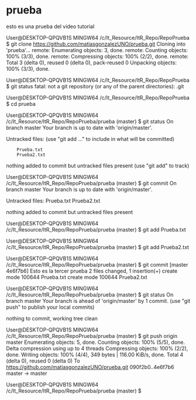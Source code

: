 # prueba
esto es una prueba del video tutorial


User@DESKTOP-QPQVB1S MINGW64 /c/It_Resource/ItR_Repo/RepoPrueba
$ git clone https://github.com/matiasgonzalezUNO/prueba.git
Cloning into 'prueba'...
remote: Enumerating objects: 3, done.
remote: Counting objects: 100% (3/3), done.
remote: Compressing objects: 100% (2/2), done.
remote: Total 3 (delta 0), reused 0 (delta 0), pack-reused 0
Unpacking objects: 100% (3/3), done.

User@DESKTOP-QPQVB1S MINGW64 /c/It_Resource/ItR_Repo/RepoPrueba
$ git status
fatal: not a git repository (or any of the parent directories): .git

User@DESKTOP-QPQVB1S MINGW64 /c/It_Resource/ItR_Repo/RepoPrueba
$ cd prueba

User@DESKTOP-QPQVB1S MINGW64 /c/It_Resource/ItR_Repo/RepoPrueba/prueba (master)
$ git status
On branch master
Your branch is up to date with 'origin/master'.

Untracked files:
  (use "git add <file>..." to include in what will be committed)

        Prueba.txt
        Prueba2.txt

nothing added to commit but untracked files present (use "git add" to track)

User@DESKTOP-QPQVB1S MINGW64 /c/It_Resource/ItR_Repo/RepoPrueba/prueba (master)
$ git commit
On branch master
Your branch is up to date with 'origin/master'.

Untracked files:
        Prueba.txt
        Prueba2.txt

nothing added to commit but untracked files present

User@DESKTOP-QPQVB1S MINGW64 /c/It_Resource/ItR_Repo/RepoPrueba/prueba (master)
$ git add Prueba.txt

User@DESKTOP-QPQVB1S MINGW64 /c/It_Resource/ItR_Repo/RepoPrueba/prueba (master)
$ git add Prueba2.txt

User@DESKTOP-QPQVB1S MINGW64 /c/It_Resource/ItR_Repo/RepoPrueba/prueba (master)
$ git commit
[master 4e6f7b6] Esto es la tercer prueba
 2 files changed, 1 insertion(+)
 create mode 100644 Prueba.txt
 create mode 100644 Prueba2.txt

User@DESKTOP-QPQVB1S MINGW64 /c/It_Resource/ItR_Repo/RepoPrueba/prueba (master)
$ git status
On branch master
Your branch is ahead of 'origin/master' by 1 commit.
  (use "git push" to publish your local commits)

nothing to commit, working tree clean

User@DESKTOP-QPQVB1S MINGW64 /c/It_Resource/ItR_Repo/RepoPrueba/prueba (master)
$ git push origin master
Enumerating objects: 5, done.
Counting objects: 100% (5/5), done.
Delta compression using up to 4 threads
Compressing objects: 100% (2/2), done.
Writing objects: 100% (4/4), 349 bytes | 116.00 KiB/s, done.
Total 4 (delta 0), reused 0 (delta 0)
To https://github.com/matiasgonzalezUNO/prueba.git
   090f2b0..4e6f7b6  master -> master

User@DESKTOP-QPQVB1S MINGW64 /c/It_Resource/ItR_Repo/RepoPrueba/prueba (master)
$

